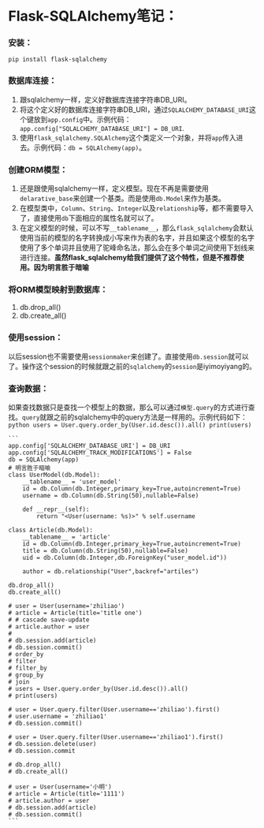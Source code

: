 # Flask-SQLAlchemy笔记：

### 安装：
```shell
pip install flask-sqlalchemy
```

### 数据库连接：
1. 跟sqlalchemy一样，定义好数据库连接字符串DB_URI。
2. 将这个定义好的数据库连接字符串DB_URI，通过`SQLALCHEMY_DATABASE_URI`这个键放到`app.config`中。示例代码：`app.config["SQLALCHEMY_DATABASE_URI"] = DB_URI`.
3. 使用`flask_sqlalchemy.SQLAlchemy`这个类定义一个对象，并将`app`传入进去。示例代码：`db = SQLAlchemy(app)`。

### 创建ORM模型：
1. 还是跟使用sqlalchemy一样，定义模型。现在不再是需要使用`delarative_base`来创建一个基类。而是使用`db.Model`来作为基类。
2. 在模型类中，`Column`、`String`、`Integer`以及`relationship`等，都不需要导入了，直接使用`db`下面相应的属性名就可以了。
3. 在定义模型的时候，可以不写`__tablename__`，那么`flask_sqlalchemy`会默认使用当前的模型的名字转换成小写来作为表的名字，并且如果这个模型的名字使用了多个单词并且使用了驼峰命名法，那么会在多个单词之间使用下划线来进行连接。**虽然flask_sqlalchemy给我们提供了这个特性，但是不推荐使用。因为明言胜于暗喻**

### 将ORM模型映射到数据库：
1. db.drop_all()
2. db.create_all()

### 使用session：
以后session也不需要使用`sessionmaker`来创建了。直接使用`db.session`就可以了。操作这个session的时候就跟之前的`sqlalchemy`的`session`是iyimoyiyang的。

### 查询数据：
如果查找数据只是查找一个模型上的数据，那么可以通过`模型.query`的方式进行查找。`query`就跟之前的sqlalchemy中的query方法是一样用的。示例代码如下：
    ```python
    users = User.query.order_by(User.id.desc()).all()
    print(users)
    ```
    
    ```
    app.config['SQLALCHEMY_DATABASE_URI'] = DB_URI
    app.config['SQLALCHEMY_TRACK_MODIFICATIONS'] = False
    db = SQLAlchemy(app)
    # 明言胜于暗喻
    class UserModel(db.Model):
        __tablename__ = 'user_model'
        id = db.Column(db.Integer,primary_key=True,autoincrement=True)
        username = db.Column(db.String(50),nullable=False)

        def __repr__(self):
            return "<User(username: %s)>" % self.username

    class Article(db.Model):
        __tablename__ = 'article'
        id = db.Column(db.Integer,primary_key=True,autoincrement=True)
        title = db.Column(db.String(50),nullable=False)
        uid = db.Column(db.Integer,db.ForeignKey("user_model.id"))

        author = db.relationship("User",backref="artiles")

    db.drop_all()
    db.create_all()

    # user = User(username='zhiliao')
    # article = Article(title='title one')
    # # cascade save-update
    # article.author = user
    #
    # db.session.add(article)
    # db.session.commit()
    # order_by
    # filter
    # filter_by
    # group_by
    # join
    # users = User.query.order_by(User.id.desc()).all()
    # print(users)

    # user = User.query.filter(User.username=='zhiliao').first()
    # user.username = 'zhiliao1'
    # db.session.commit()

    # user = User.query.filter(User.username=='zhiliao1').first()
    # db.session.delete(user)
    # db.session.commit

    # db.drop_all()
    # db.create_all()

    # user = User(username='小明')
    # article = Article(title='1111')
    # article.author = user
    # db.session.add(article)
    # db.session.commit()
    ```
